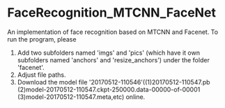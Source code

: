 # FaceRecognition_MTCNN_FaceNet
An implementation of face recognition based on MTCNN and Facenet.
To run the program, please 
1. Add two subfolders named 'imgs' and 'pics' (which have it own subfolders named 'anchors' and 'resize_anchors') under the folder 'facenet'.
2. Adjust file paths.
3. Download the model file '20170512-110546'((1)20170512-110547.pb (2)model-20170512-110547.ckpt-250000.data-00000-of-00001 (3)model-20170512-110547.meta,etc) online.
